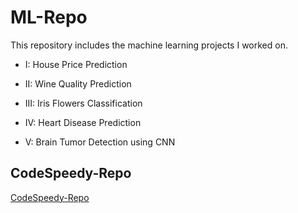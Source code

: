 # ML-Repo
This repository includes the machine learning projects I worked on.

* I: House Price Prediction

* II: Wine Quality Prediction

* III: Iris Flowers Classification

* IV: Heart Disease Prediction

* V: Brain Tumor Detection using CNN

<h2>CodeSpeedy-Repo</h2>

[CodeSpeedy-Repo](https://github.com/DebajyotiTalukder2001/CodeSpeedy-Repo)
